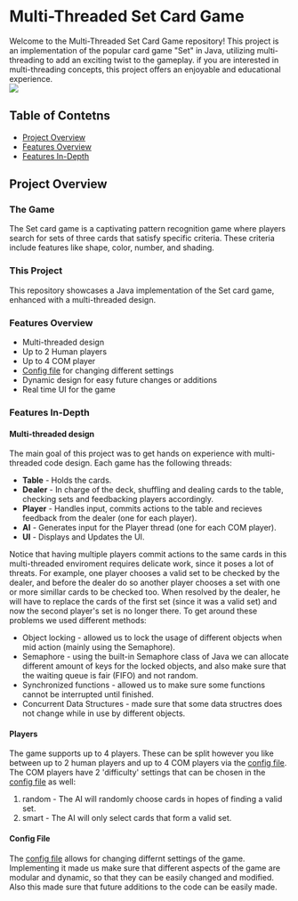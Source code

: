 # Multi-Threaded Set Card Game
Welcome to the Multi-Threaded Set Card Game repository! This project is an implementation of the popular card game "Set" in Java, utilizing multi-threading to add an exciting twist to the gameplay. if you are interested in multi-threading concepts, this project offers an enjoyable and educational experience.  
![](https://ds055uzetaobb.cloudfront.net/brioche/uploads/BvTYFRoFIy-possibleset.png?width=1200)

## Table of Contetns
* [Project Overview](#project-overview)
* [Features Overview](#features-overview)
* [Features In-Depth](#features-in-depth)

## Project Overview  
### The Game  
The Set card game is a captivating pattern recognition game where players search for sets of three cards that satisfy specific criteria. These criteria include features like shape, color, number, and shading.

### This Project  
This repository showcases a Java implementation of the Set card game, enhanced with a multi-threaded design.  

### Features Overview
* Multi-threaded design
* Up to 2 Human players
* Up to 4 COM player
* [Config file](src/main/resources/config.properties) for changing different settings
* Dynamic design for easy future changes or additions
* Real time UI for the game

### Features In-Depth
#### Multi-threaded design  
The main goal of this project was to get hands on experience with multi-threaded code design. Each game has the following threads:
* **Table** - Holds the cards.
* **Dealer** - In charge of the deck, shuffling and dealing cards to the table, checking sets and feedbacking players accordingly.
* **Player** - Handles input, commits actions to the table and recieves feedback from the dealer (one for each player).
* **AI** - Generates input for the Player thread (one for each COM player).
* **UI** - Displays and Updates the UI.

Notice that having multiple players commit actions to the same cards in this multi-threaded enviroment requires delicate work, since it poses a lot of threats. For example, one player chooses a valid set to be checked by the dealer, and before the dealer do so another player chooses a set with one or more simillar cards to be checked too. When resolved by the dealer, he will have to replace the cards of the first set (since it was a valid set) and now the second player's set is no longer there. To get around these problems we used different methods:
* Object locking - allowed us to lock the usage of different objects when mid action (mainly using the Semaphore).
* Semaphore - using the built-in Semaphore class of Java we can allocate different amount of keys for the locked objects, and also make sure that the waiting queue is fair (FIFO) and not random.
* Synchronized functions - allowed us to make sure some functions cannot be interrupted until finished.
* Concurrent Data Structures - made sure that some data structres does not change while in use by different objects.

#### Players
The game supports up to 4 players. These can be split however you like between up to 2 human players and up to 4 COM players via the [config file](src/main/resources/config.properties). The COM players have 2 'difficulty' settings that can be chosen in the [config file](src/main/resources/config.properties) as well:
1. random - The AI will randomly choose cards in hopes of finding a valid set.
2. smart - The AI will only select cards that form a valid set.

#### Config File
The [config file](src/main/resources/config.properties) allows for changing differnt settings of the game. Implementing it made us make sure that different aspects of the game are modular and dynamic, so that they can be easily changed and modified. Also this made sure that future additions to the code can be easily made.

